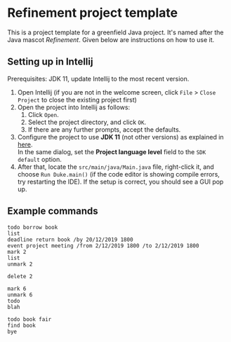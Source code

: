 # Refinement project template

This is a project template for a greenfield Java project. It's named after the Java mascot _Refinement_. Given below are instructions on how to use it.

## Setting up in Intellij

Prerequisites: JDK 11, update Intellij to the most recent version.

1. Open Intellij (if you are not in the welcome screen, click `File` > `Close Project` to close the existing project first)
1. Open the project into Intellij as follows:
   1. Click `Open`.
   1. Select the project directory, and click `OK`.
   1. If there are any further prompts, accept the defaults.
1. Configure the project to use **JDK 11** (not other versions) as explained in [here](https://www.jetbrains.com/help/idea/sdk.html#set-up-jdk).<br>
   In the same dialog, set the **Project language level** field to the `SDK default` option.
3. After that, locate the `src/main/java/Main.java` file, right-click it, and choose `Run Duke.main()` (if the code editor is showing compile errors, try restarting the IDE). If the setup is correct, you should see a GUI pop up.

## Example commands

```
todo borrow book
list
deadline return book /by 20/12/2019 1800
event project meeting /from 2/12/2019 1800 /to 2/12/2019 1800
mark 2
list
unmark 2

delete 2

mark 6
unmark 6
todo
blah

todo book fair
find book
bye
```
